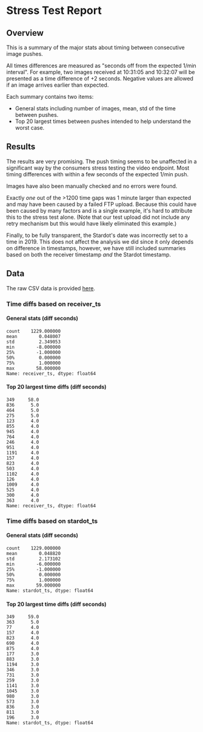 # Stress Test Report

## Overview

This is a summary of the major stats about timing between consecutive image pushes.

All times differences are measured as "seconds off from the expected 1/min
interval". For example, two images received at 10:31:05 and 10:32:07 will
be presented as a time difference of +2 seconds. Negative values are allowed
if an image arrives earlier than expected.

Each summary contains two items:

* General stats including number of images, mean, std of the time between pushes.
* Top 20 largest times between pushes intended to help understand the worst case.

## Results

The results are very promising. The push timing seems to be unaffected in a
significant way by the consumers stress testing the video endpoint. Most timing
differences with within a few seconds of the expected 1/min push.

Images have also been manually checked and no errors were found.

Exactly _one_ out of the >1200 time gaps was 1 minute larger than expected and may have
been caused by a failed FTP upload. Because this could have been caused by many
factors and is a single example, it's hard to attribute this to the stress test
alone. (Note that our test upload did not include any retry mechanism but this
would have likely eliminated this example.)

Finally, to be fully transparent, the Stardot's date was incorrectly set to a time
in 2019. This does not affect the analysis we did since it only depends on difference
in timestamps, however, we have still included summaries based on both the receiver
timestamp _and_ the Stardot timestamp.

## Data

The raw CSV data is provided [here](data.csv).


### Time diffs based on receiver_ts

#### General stats (diff seconds)
```
count    1229.000000
mean        0.048007
std         2.349053
min        -8.000000
25%        -1.000000
50%         0.000000
75%         1.000000
max        58.000000
Name: receiver_ts, dtype: float64
```

#### Top 20 largest time diffs (diff seconds)

```
349     58.0
836      5.0
464      5.0
275      5.0
123      4.0
855      4.0
945      4.0
764      4.0
246      4.0
951      4.0
1191     4.0
157      4.0
823      4.0
503      4.0
1102     4.0
126      4.0
1009     4.0
525      4.0
300      4.0
363      4.0
Name: receiver_ts, dtype: float64
```

### Time diffs based on stardot_ts

#### General stats (diff seconds)
```
count    1229.000000
mean        0.048820
std         2.173102
min        -6.000000
25%        -1.000000
50%         0.000000
75%         1.000000
max        59.000000
Name: stardot_ts, dtype: float64
```

#### Top 20 largest time diffs (diff seconds)

```
349     59.0
363      5.0
77       4.0
157      4.0
823      4.0
690      4.0
875      4.0
177      3.0
883      3.0
1194     3.0
346      3.0
731      3.0
259      3.0
1141     3.0
1045     3.0
980      3.0
573      3.0
836      3.0
811      3.0
196      3.0
Name: stardot_ts, dtype: float64
```

